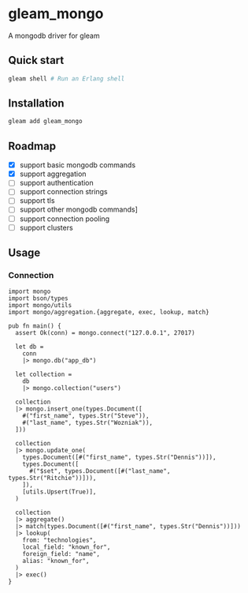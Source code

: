 # gleam_mongo

A mongodb driver for gleam

## Quick start

```sh
gleam shell # Run an Erlang shell
```

## Installation

```sh
gleam add gleam_mongo
```

## Roadmap

- [x] support basic mongodb commands
- [x] support aggregation
- [ ] support authentication
- [ ] support connection strings
- [ ] support tls
- [ ] support other mongodb commands]
- [ ] support connection pooling
- [ ] support clusters

## Usage

### Connection

```gleam
import mongo
import bson/types
import mongo/utils
import mongo/aggregation.{aggregate, exec, lookup, match}

pub fn main() {
  assert Ok(conn) = mongo.connect("127.0.0.1", 27017)

  let db =
    conn
    |> mongo.db("app_db")

  let collection =
    db
    |> mongo.collection("users")

  collection
  |> mongo.insert_one(types.Document([
    #("first_name", types.Str("Steve")),
    #("last_name", types.Str("Wozniak")),
  ]))

  collection
  |> mongo.update_one(
    types.Document([#("first_name", types.Str("Dennis"))]),
    types.Document([
      #("$set", types.Document([#("last_name", types.Str("Ritchie"))])),
    ]),
    [utils.Upsert(True)],
  )

  collection
  |> aggregate()
  |> match(types.Document([#("first_name", types.Str("Dennis"))]))
  |> lookup(
    from: "technologies",
    local_field: "known_for",
    foreign_field: "name",
    alias: "known_for",
  )
  |> exec()
}
```
